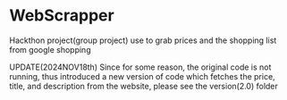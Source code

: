 # WebScrapper
Hackthon project(group project) use to grab prices and the shopping list from google shopping

UPDATE(2024NOV18th)
Since for some reason, the original code is not running, thus introduced a new version of code which fetches the price, title, and description from the website, please see the version(2.0) folder
